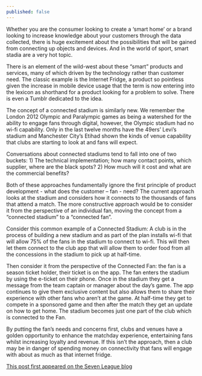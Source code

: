```yaml
---
published: false
---
```

Whether you are the consumer looking to create a ‘smart home’ or a brand looking to increase knowledge about your customers through the data collected, there is huge excitement about the possibilities that will be gained from connecting up objects and devices. And in the world of sport, smart stadia are a very hot topic.

There is an element of the wild-west about these “smart” products and services, many of which driven by the technology rather than customer need. The classic example is the Internet Fridge, a product so pointless given the increase in mobile device usage that the term is now entering into the lexicon as shorthand for a product looking for a problem to solve. There is even a Tumblr dedicated to the idea.

The concept of a connected stadium is similarly new. We remember the London 2012 Olympic and Paralympic games as being a watershed for the ability to engage fans through digital, however, the Olympic stadium had no wi-fi capability. Only in the last twelve months have the 49ers’ Levi’s stadium and Manchester City’s Etihad shown the kinds of venue capability that clubs are starting to look at and fans will expect.

Conversations about connected stadiums tend to fall into one of two buckets: 1) The technical implementation; how many contact points, which supplier, where are the black spots? 2) How much will it cost and what are the commercial benefits?

Both of these approaches fundamentally ignore the first principle of product development - what does the customer – fan - need? The current approach looks at the stadium and considers how it connects to the thousands of fans that attend a match. The more constructive approach would be to consider it from the perspective of an individual fan, moving the concept from a “connected stadium” to a “connected fan”.

Consider this common example of a Connected Stadium: A club is in the process of building a new stadium and as part of the plan installs wi-fi that will allow 75% of the fans in the stadium to connect to wi-fi. This will then let them connect to the club app that will allow them to order food from all the concessions in the stadium to pick up at half-time.

Then consider it from the perspective of the Connected Fan: the fan is a season ticket holder, their ticket is on the app. The fan enters the stadium by using the e-ticket on their phone. Once in the stadium they get a message from the team captain or manager about the day’s game. The app continues to give them exclusive content but also allows them to share their experience with other fans who aren’t at the game. At half-time they get to compete in a sponsored game and then after the match they get an update on how to get home. The stadium becomes just one part of the club which is connected to the Fan.

By putting the fan’s needs and concerns first, clubs and venues have a golden opportunity to enhance the matchday experience, entertaining fans whilst increasing loyalty and revenue. If this isn’t the approach, then a club may be in danger of spending money on connectivity that fans will engage with about as much as that internet fridge.

<a href="http://sevenleague.co.uk/2015/03/02/connected-fans-not-connected-stadiums/">This post first appeared on the Seven League blog</a>
